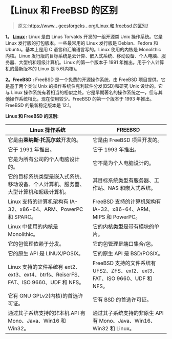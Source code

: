# 【Linux 和 FreeBSD 的区别

> 原文:[https://www . geesforgeks . org/Linux 和 freebsd 的区别/](https://www.geeksforgeeks.org/difference-between-linux-and-freebsd/)

**1。 [Linux](https://www.geeksforgeeks.org/introduction-to-linux-operating-system/) :**
Linux 是由 Linus Torvalds 开发的一组开源类 Unix 操作系统。它是 Linux 发行版的打包版本。一些最常用的 Linux 发行版是 Debian、Fedora 和 Ubuntu。基本上是用 C 语言和汇编语言写的。Linux 使用的内核是 Monolithic 内核。Linux 发行版的目标系统是云计算、嵌入式系统、移动设备、个人电脑、服务器、大型机和超级计算机。Linux 的第一个版本于 1991 年推出。用于个人计算机的最新版本的 Linux 是 5.6(内核)。

**2。FreeBSD :**
FreeBSD 是一个免费的开源操作系统，由 FreeBSD 项目提供。它是基于两个类似 Unix 的操作系统伯克利软件分发(BSD)和研究 Unix 设计的。它与 Linux 操作系统有着相当的相似之处。它是早期著名的操作系统之一，但与其他操作系统相比，现在使用较少。FreeBSD 的第一个版本于 1993 年推出。FreeBSD 的最新稳定版本是 12.1。

**Linux 和 FreeBSD 的区别:**

<center>

| Linux 操作系统 | FREEBSD |
| --- | --- |
| 它是由**莱纳斯·托瓦尔兹**开发的。 | 它是由 FreeBSD 项目开发的。 |
| 它于 1991 年推出。 | 它于 1993 年推出。 |
| 它是为所有公司的个人电脑设计的。 | 它不是为个人电脑设计的。 |
| 它的目标系统类型是嵌入式系统、移动设备、个人计算机、服务器、大型计算机和超级计算机。 | 其目标系统类型有服务器、工作站、NAS 和嵌入式系统。 |
| Linux 支持的计算机架构有 IA-32、x86-64、ARM、PowerPC 和 SPARC。 | FreeBSD 支持的计算机架构有 IA-32、x86-64、ARM、MIPS 和 PowerPC。 |
| Linux 中使用的内核是 Monolithic。 | 它的内核类型是带有模块的单片。 |
| 它的包管理依赖于分发。 | 它的包管理是端口集合/包。 |
| 它的原生 API 是 LINUX/POSIX。 | 它的原生 API 是 BSD/POSIX。 |
| Linux 支持的文件系统有 ext2、ext3、ext4、btrfs、ReiserFS、FAT、ISO 9660、UDF 和 NFS。 | FreeBSD 支持的文件系统有 UFS2、ZFS、ext2、ext3、FAT、ISO 9660、UDF 和 NFS。 |
| 它有 GNU GPLv2(内核)的首选许可证。 | 它有 BSD 的首选许可证。 |
| 通过其子系统支持的非本机 API 有 Mono、Java、Win16 和 Win32。 | 通过其子系统支持的非原生 API 有 Mono、Java、Win16、Win32 和 Linux。 |

</center>